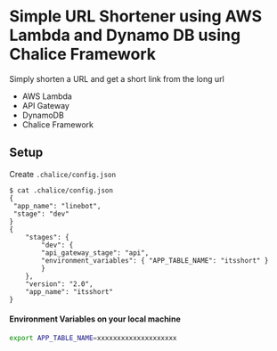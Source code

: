 # Simple URL Shortener using AWS Lambda and Dynamo DB using Chalice Framework

Simply shorten a URL and get a short link from the long url

- AWS Lambda
- API Gateway
- DynamoDB
- Chalice Framework


## Setup

Create `.chalice/config.json`

```console
$ cat .chalice/config.json
{
 "app_name": "linebot",
 "stage": "dev"
}
{
    "stages": {
        "dev": {
        "api_gateway_stage": "api",
        "environment_variables": { "APP_TABLE_NAME": "itsshort" }
        }
    },
    "version": "2.0",
    "app_name": "itsshort"
}
```

#### Environment Variables on your local machine

```sh
export APP_TABLE_NAME=xxxxxxxxxxxxxxxxxxxx
```